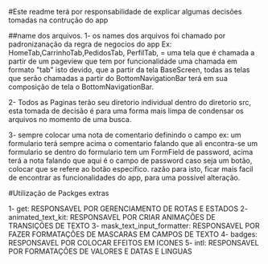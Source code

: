 #Este readme terá por responsabilidade de explicar algumas decisões tomadas na contrução do app

##name dos arquivos.
1- os names dos arquivos foi chamado por padronizanação da regra de negocios do app
Ex: HomeTab,CarrinhoTab,PedidosTab, PerfilTab,  = uma tela que é chamada a partir de um pageview que tem por funcionalidade uma chamada em formato "tab"
isto devido, que a partir da tela BaseScreen, todas as telas que serão chamadas a partir do BottomNavigationBar
terá em sua composição de tela o BottomNavigationBar.

2- Todos as Paginas terão seu diretorio individual dentro do diretorio src, esta tomada de decisão é para
uma forma mais limpa de condensar os arquivos no momento de uma busca.

3- sempre colocar uma nota de comentario definindo o campo
ex: um formulario terá sempre acima o comentario falando que ali encontra-se um formulario
se dentro do formulario tem um FormField de password, acima terá a nota falando que aqui é o campo de password
caso seja um botão, colocar que se refere ao botão especifico.
razão para isto, ficar mais facil de encontrar as funcionalidades do app, para uma possivel alteração.

#Utilização de Packges extras

 1- get: RESPONSAVEL POR GERENCIAMENTO DE ROTAS E ESTADOS
 2- animated_text_kit: RESPONSAVEL POR CRIAR ANIMAÇÕES DE TRANSIÇÕES DE TEXTO
 3- mask_text_input_formatter: RESPONSAVEL POR FAZER FORMATAÇÕES DE MASCARAS EM CAMPOS DE TEXTO
 4- badges: RESPONSAVEL POR COLOCAR EFEITOS EM ICONES
 5- intl: RESPONSAVEL POR FORMATAÇÕES DE VALORES E DATAS E LINGUAS